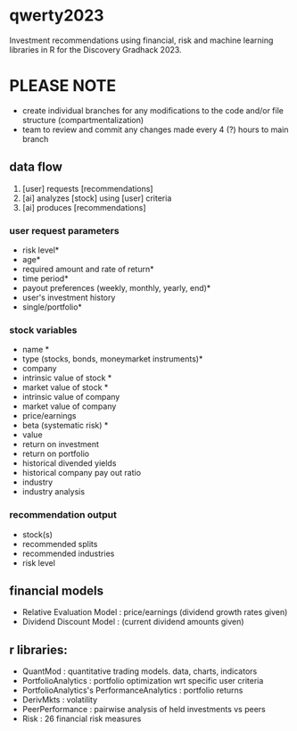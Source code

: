 # qwerty2023
Investment recommendations using financial, risk and machine learning libraries in R for the Discovery Gradhack 2023.

# PLEASE NOTE
- create individual branches for any modifications to the code and/or file structure (compartmentalization)
- team to review and commit any changes made every 4 (?) hours to main branch 

## data flow

1. [user] requests [recommendations]
2. [ai] analyzes [stock] using [user] criteria
3. [ai] produces [recommendations]

### user request parameters
- risk level*
- age*
- required amount and rate of return*
- time period*
- payout preferences (weekly, monthly, yearly, end)*
- user's investment history
- single/portfolio*

### stock variables
- name *
- type (stocks, bonds, moneymarket instruments)*
- company
- intrinsic value of stock *
- market value of stock *
- intrinsic value of company
- market value of company
- price/earnings
- beta (systematic risk) *
- value
- return on investment
- return on portfolio
- historical divended yields
- historical company pay out ratio
- industry
- industry analysis

### recommendation output
- stock(s)
- recommended splits
- recommended industries
- risk level

## financial models
- Relative Evaluation Model : price/earnings (dividend growth rates given)
- Dividend Discount Model : (current dividend amounts given)

## r libraries:
- QuantMod : quantitative trading models. data, charts, indicators  
- PortfolioAnalytics : portfolio optimization wrt specific user criteria
- PortfolioAnalytics's PerformanceAnalytics : portfolio returns
- DerivMkts : volatility 
- PeerPerformance : pairwise analysis of held investments vs peers
- Risk : 26 financial risk measures
